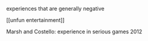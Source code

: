 experiences that are generally negative

[[unfun entertainment]]

Marsh and Costello: experience in serious games 2012
